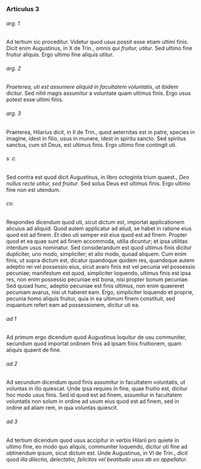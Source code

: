 ### Articulus 3

###### arg. 1
Ad tertium sic proceditur. Videtur quod usus possit esse etiam ultimi finis. Dicit enim Augustinus, in X de Trin., *omnis qui fruitur, utitur*. Sed ultimo fine fruitur aliquis. Ergo ultimo fine aliquis utitur.

###### arg. 2
*Praeterea, uti est assumere aliquid in facultatem voluntatis*, ut ibidem dicitur. Sed nihil magis assumitur a voluntate quam ultimus finis. Ergo usus potest esse ultimi finis.

###### arg. 3
Praeterea, Hilarius dicit, in II de Trin., quod aeternitas est in patre, species in imagine, idest in filio, usus in munere, idest in spiritu sancto. Sed spiritus sanctus, cum sit Deus, est ultimus finis. Ergo ultimo fine contingit uti.

###### s. c.
Sed contra est quod dicit Augustinus, in libro octoginta trium quaest., *Deo nullus recte utitur, sed fruitur*. Sed solus Deus est ultimus finis. Ergo ultimo fine non est utendum.

###### co.
Respondeo dicendum quod uti, sicut dictum est, importat applicationem alicuius ad aliquid. Quod autem applicatur ad aliud, se habet in ratione eius quod est ad finem. Et ideo uti semper est eius quod est ad finem. Propter quod et ea quae sunt ad finem accommoda, utilia dicuntur; et ipsa utilitas interdum usus nominatur. Sed considerandum est quod ultimus finis dicitur dupliciter, uno modo, simpliciter; et alio modo, quoad aliquem. Cum enim finis, ut supra dictum est, dicatur quandoque quidem res, quandoque autem adeptio rei vel possessio eius, sicut avaro finis est vel pecunia vel possessio pecuniae; manifestum est quod, simpliciter loquendo, ultimus finis est ipsa res, non enim possessio pecuniae est bona, nisi propter bonum pecuniae. Sed quoad hunc, adeptio pecuniae est finis ultimus, non enim quaereret pecuniam avarus, nisi ut haberet eam. Ergo, simpliciter loquendo et proprie, pecunia homo aliquis fruitur, quia in ea ultimum finem constituit, sed inquantum refert eam ad possessionem, dicitur uti ea.

###### ad 1
Ad primum ergo dicendum quod Augustinus loquitur de usu communiter, secundum quod importat ordinem finis ad ipsam finis fruitionem, quam aliquis quaerit de fine.

###### ad 2
Ad secundum dicendum quod finis assumitur in facultatem voluntatis, ut voluntas in illo quiescat. Unde ipsa requies in fine, quae fruitio est, dicitur hoc modo usus finis. Sed id quod est ad finem, assumitur in facultatem voluntatis non solum in ordine ad usum eius quod est ad finem, sed in ordine ad aliam rem, in qua voluntas quiescit.

###### ad 3
Ad tertium dicendum quod usus accipitur in verbis Hilarii pro quiete in ultimo fine, eo modo quo aliquis, communiter loquendo, dicitur uti fine ad obtinendum ipsum, sicut dictum est. Unde Augustinus, in VI de Trin., dicit quod *illa dilectio, delectatio, felicitas vel beatitudo usus ab eo appellatur*.

